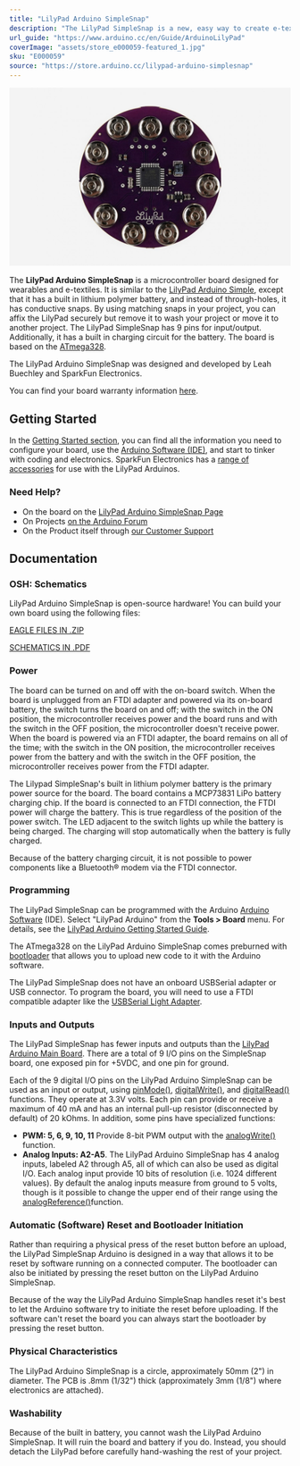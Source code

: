 ```yaml
---
title: "LilyPad Arduino SimpleSnap"
description: "The LilyPad SimpleSnap is a new, easy way to create e-textiles projects with LilyPad that are modular and can be disassembled or broken down. The SimpleSnap includes a built-in rechargeable Lithium Polymer battery and female snap connectors."
url_guide: "https://www.arduino.cc/en/Guide/ArduinoLilyPad"
coverImage: "assets/store_e000059-featured_1.jpg"
sku: "E000059"
source: "https://store.arduino.cc/lilypad-arduino-simplesnap"
---
```


![The LilyPad Arduino SimpleSnap board](./assets/store_e000059-featured_1.jpg)

The **LilyPad Arduino SimpleSnap** is a microcontroller board designed for wearables and e-textiles. It is similar to the [LilyPad Arduino Simple](https://www.arduino.cc/en/Main/ArduinoBoardLilyPadSimple), except that it has a built in lithium polymer battery, and instead of through-holes, it has conductive snaps. By using matching snaps in your project, you can affix the LilyPad securely but remove it to wash your project or move it to another project. The LilyPad SimpleSnap has 9 pins for input/output. Additionally, it has a built in charging circuit for the battery. The board is based on the [ATmega328](http://www.atmel.com/assets/Atmel-8271-8-bit-AVR-Microcontroller-ATmega48A-48PA-88A-88PA-168A-168PA-328-328P_datasheet_Complete.pdf).  
  
The LilyPad Arduino SimpleSnap was designed and developed by Leah Buechley and SparkFun Electronics.

You can find your board warranty information [here](https://www.arduino.cc/en/Main/warranty).

## Getting Started

In the [Getting Started section](https://www.arduino.cc/en/Guide/ArduinoLilyPad), you can find all the information you need to configure your board, use the [Arduino Software (IDE)](https://www.arduino.cc/en/Main/Software), and start to tinker with coding and electronics. SparkFun Electronics has a [range of accessories](http://www.sparkfun.com/commerce/categories.php?c=135) for use with the LilyPad Arduinos.

### Need Help?

* On the board on the [LilyPad Arduino SimpleSnap Page](http://lilypadarduino.org/?p=289)
* On Projects [on the Arduino Forum](https://forum.arduino.cc/index.php?board=3.0)
* On the Product itself through [our Customer Support](https://store.arduino.cc/index.php?main_page=contact_us&language=en)

## Documentation

### OSH: Schematics

LilyPad Arduino SimpleSnap is open-source hardware! You can build your own board using the following files:

[EAGLE FILES IN .ZIP](http://dlnmh9ip6v2uc.cloudfront.net/datasheets/E-Textiles/Lilypad/LilyPad-SimpleSnap-v13.zip) 

[SCHEMATICS IN .PDF](http://dlnmh9ip6v2uc.cloudfront.net/datasheets/E-Textiles/Lilypad/LilyPad-SimpleSnap-v13.pdf)

### Power

The board can be turned on and off with the on-board switch. When the board is unplugged from an FTDI adapter and powered via its on-board battery, the switch turns the board on and off; with the switch in the ON position, the microcontroller receives power and the board runs and with the switch in the OFF position, the microcontroller doesn't receive power. When the board is powered via an FTDI adapter, the board remains on all of the time; with the switch in the ON position, the microcontroller receives power from the battery and with the switch in the OFF position, the microcontroller receives power from the FTDI adapter.

The Lilypad SimpleSnap's built in lithium polymer battery is the primary power source for the board. The board contains a MCP73831 LiPo battery charging chip. If the board is connected to an FTDI connection, the FTDI power will charge the battery. This is true regardless of the position of the power switch. The LED adjacent to the switch lights up while the battery is being charged. The charging will stop automatically when the battery is fully charged.

Because of the battery charging circuit, it is not possible to power components like a Bluetooth® modem via the FTDI connector.

### Programming

The LilyPad SimpleSnap can be programmed with the Arduino [Arduino Software](https://www.arduino.cc/en/Main/Software) (IDE). Select "LilyPad Arduino" from the **Tools > Board** menu. For details, see the [LilyPad Arduino Getting Started Guide](https://www.arduino.cc/en/Guide/ArduinoLilyPad).

The ATmega328 on the LilyPad Arduino SimpleSnap comes preburned with [bootloader](https://www.arduino.cc/en/Hacking/Bootloader?from=Tutorial.Bootloader) that allows you to upload new code to it with the Arduino software.

The LilyPad SimpleSnap does not have an onboard USBSerial adapter or USB connector. To program the board, you will need to use a FTDI compatible adapter like the [USBSerial Light Adapter](https://www.arduino.cc/en/Main/en/Main/USBSerial).

### Inputs and Outputs

The LilyPad SimpleSnap has fewer inputs and outputs than the [LilyPad Arduino Main Board](https://www.arduino.cc/en/Main/ArduinoBoardLilyPad). There are a total of 9 I/O pins on the SimpleSnap board, one exposed pin for +5VDC, and one pin for ground.

Each of the 9 digital I/O pins on the LilyPad Arduino SimpleSnap can be used as an input or output, using [pinMode()](https://www.arduino.cc/en/Reference/PinMode), [digitalWrite()](https://www.arduino.cc/en/Reference/DigitalWrite), and [digitalRead()](https://www.arduino.cc/en/Reference/DigitalRead) functions. They operate at 3.3V volts. Each pin can provide or receive a maximum of 40 mA and has an internal pull-up resistor (disconnected by default) of 20 kOhms. In addition, some pins have specialized functions:

* **PWM: 5, 6, 9, 10, 11** Provide 8-bit PWM output with the [analogWrite()](https://www.arduino.cc/en/Reference/AnalogWrite) function.
* **Analog Inputs: A2-A5**. The LilyPad Arduino SimpleSnap has 4 analog inputs, labeled A2 through A5, all of which can also be used as digital I/O. Each analog input provide 10 bits of resolution (i.e. 1024 different values). By default the analog inputs measure from ground to 5 volts, though is it possible to change the upper end of their range using the [analogReference()](https://www.arduino.cc/en/Reference/AnalogReference)function.

### Automatic (Software) Reset and Bootloader Initiation

Rather than requiring a physical press of the reset button before an upload, the LilyPad SimpleSnap Arduino is designed in a way that allows it to be reset by software running on a connected computer. The bootloader can also be initiated by pressing the reset button on the LilyPad Arduino SimpleSnap.

Because of the way the LilyPad Arduino SimpleSnap handles reset it's best to let the Arduino software try to initiate the reset before uploading. If the software can't reset the board you can always start the bootloader by pressing the reset button.

### Physical Characteristics

The LilyPad Arduino SimpleSnap is a circle, approximately 50mm (2") in diameter. The PCB is .8mm (1/32") thick (approximately 3mm (1/8") where electronics are attached).

### Washability

Because of the built in battery, you cannot wash the LilyPad Arduino SimpleSnap. It will ruin the board and battery if you do. Instead, you should detach the LilyPad before carefully hand-washing the rest of your project.


